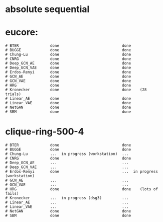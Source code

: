 #                       absolute                        sequential
# eucore:
    # BTER              done                            done
    # BUGGE             done                            done
    # Chung-Lu          done                            done
    # CNRG              done                            done
    # Deep_GCN_AE       done                            done
    # Deep_GCN_VAE      done                            done
    # Erdos-Renyi       done                            done
    # GCN_AE            done                            done
    # GCN_VAE           done                            done
    # HRG               done                            done
    # Kronecker         done                            done    (28 trials)
    # Linear_AE         done                            done
    # Linear_VAE        done                            done
    # NetGAN            done                            done
    # SBM               done                            done
# clique-ring-500-4
    # BTER              done                            done
    # BUGGE             done                            done
    # Chung-Lu          ...  in progress (workstation)  ...
    # CNRG              done                            done
    # Deep_GCN_AE       ...                             ...
    # Deep_GCN_VAE      ...                             ...
    # Erdos-Renyi       done                            ...  in progress (workstation)
    # GCN_AE            ...                             ...
    # GCN_VAE           ...                             ...
    # HRG               done                            done    (lots of fails)
    # Kronecker         ...  in progress (dsg3)         ...
    # Linear_AE         ...                             ...
    # Linear_VAE        ...                             ...
    # NetGAN            done                            done
    # SBM               done                            done

